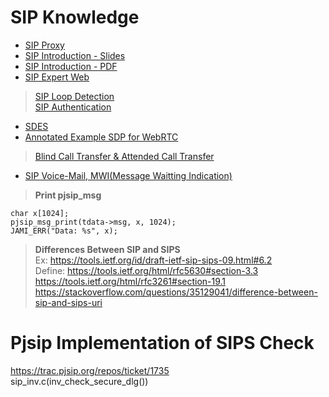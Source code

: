 # SIP Knowledge

- [SIP Proxy](https://github.com/MingruiZhangW/Useful-Function-Database/blob/master/SIP/SIP_Proxy.md)
- [SIP Introduction - Slides](https://github.com/MingruiZhangW/Useful-Function-Database/blob/master/SIP/indroductiontosippublished-160410122633.pdf)
- [SIP Introduction - PDF](https://github.com/MingruiZhangW/Useful-Function-Database/blob/master/SIP/session_initiation_protocol_tutorial.pdf)
- [SIP Expert Web](https://andrewjprokop.wordpress.com/)
> [SIP Loop Detection](https://andrewjprokop.wordpress.com/2014/03/26/sip-loop-detection-will-it-go-round-in-circles/)<br>
> [SIP Authentication](https://andrewjprokop.wordpress.com/2015/01/27/understanding-sip-authentication/)
- [SDES](https://en.wikipedia.org/wiki/SDES)<br>
- [Annotated Example SDP for WebRTC](https://tools.ietf.org/id/draft-ietf-rtcweb-sdp-08.html#rfc.section.5.2.8)<br>
> [Blind Call Transfer & Attended Call Transfer](https://help.masierotechgroup.com/hc/en-us/articles/115013090548-What-is-the-difference-between-blind-and-attended-transfer-)<br>

- [SIP Voice-Mail, MWI(Message Waitting Indication)](https://github.com/MingruiZhangW/Useful-Function-Database/blob/master/SIP/sip_MWI.md)<br>

> **Print pjsip_msg**
```
char x[1024];
pjsip_msg_print(tdata->msg, x, 1024);
JAMI_ERR("Data: %s", x);
```

> **Differences Between SIP and SIPS** <br>
Ex: https://tools.ietf.org/id/draft-ietf-sip-sips-09.html#6.2<br>
Define: https://tools.ietf.org/html/rfc5630#section-3.3<br>
https://tools.ietf.org/html/rfc3261#section-19.1<br>
https://stackoverflow.com/questions/35129041/difference-between-sip-and-sips-uri

# Pjsip Implementation of SIPS Check<br>
https://trac.pjsip.org/repos/ticket/1735<br>
sip_inv.c(inv_check_secure_dlg())
